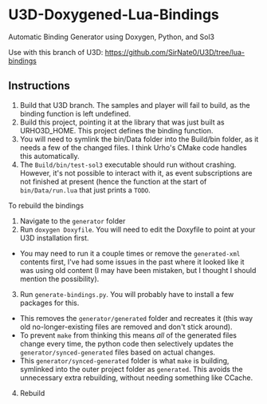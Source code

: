 # U3D-Doxygened-Lua-Bindings

Automatic Binding Generator using Doxygen, Python, and Sol3 

Use with this branch of U3D: <https://github.com/SirNate0/U3D/tree/lua-bindings>

## Instructions

1. Build that U3D branch. The samples and player will fail to build, as the binding function is left undefined.
2. Build this project, pointing it at the library that was just built as URHO3D_HOME. This project defines the binding function.
3. You will need to symlink the bin/Data folder into the Build/bin folder, as it needs a few of the changed files. I think Urho's CMake code handles this automatically.
4. The `Build/bin/test-sol3` executable should run without crashing. However, it's not possible to interact with it, as event subscriptions are not finished at present (hence the function at the start of `bin/Data/run.lua` that just prints a `TODO`.

To rebuild the bindings

1. Navigate to the `generator` folder
2. Run `doxygen Doxyfile`. You will need to edit the Doxyfile to point at your U3D installation first. 
  - You may need to run it a couple times or remove the `generated-xml` contents first, I've had some issues in the past where it looked like it was using old content (I may have been mistaken, but I thought I should mention the possibility).
3. Run `generate-bindings.py`. You will probably have to install a few packages for this.
  - This removes the `generator/generated` folder and recreates it (this way old no-longer-existing files are removed and don't stick around).
  - To prevent `make` from thinking this means *all* of the generated files change every time, the python code then selectively updates the `generator/synced-generated` files based on actual changes.
  - This `generator/synced-generated` folder is what `make` is building, symlinked into the outer project folder as `generated`. This avoids the unnecessary extra rebuilding, without needing something like CCache.
4. Rebuild
